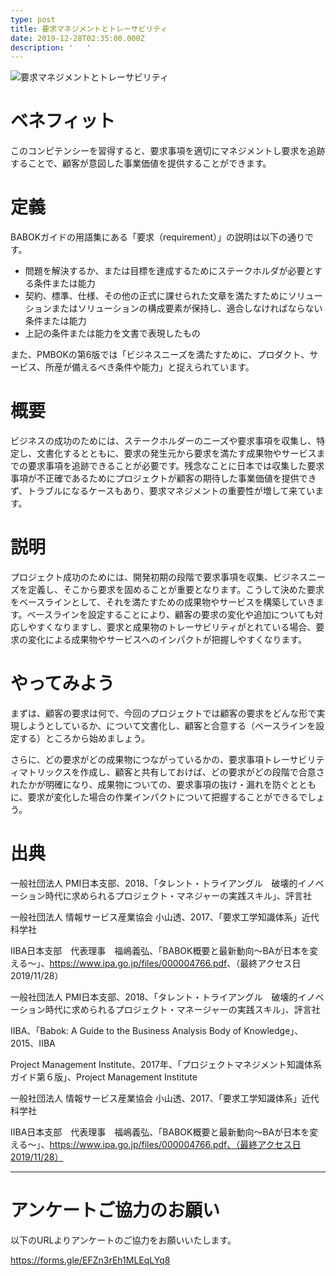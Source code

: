 ```yaml
---
type: post
title: 要求マネジメントとトレーサビリティ
date: 2019-12-28T02:35:00.000Z
description: '   '
---
```

![要求マネジメントとトレーサビリティ](/img/要求マネジメントとトレーサビリティ.png "要求マネジメントとトレーサビリティ")

# ベネフィット

このコンピテンシーを習得すると、要求事項を適切にマネジメントし要求を追跡することで、顧客が意図した事業価値を提供することができます。

# 定義

BABOKガイドの用語集にある「要求（requirement）」の説明は以下の通りです。

* 問題を解決するか、または目標を達成するためにステークホルダが必要とする条件または能力
* 契約、標準、仕様、その他の正式に課せられた文章を満たすためにソリューションまたはソリューションの構成要素が保持し、適合しなければならない条件または能力
* 上記の条件または能力を文書で表現したもの

また、PMBOKの第6版では「ビジネスニーズを満たすために、プロダクト、サービス、所産が備えるべき条件や能力」と捉えられています。

# 概要

ビジネスの成功のためには、ステークホルダーのニーズや要求事項を収集し、特定し、文書化するとともに、要求の発生元から要求を満たす成果物やサービスまでの要求事項を追跡できることが必要です。残念なことに日本では収集した要求事項が不正確であるためにプロジェクトが顧客の期待した事業価値を提供できず、トラブルになるケースもあり、要求マネジメントの重要性が増して来ています。

# 説明

プロジェクト成功のためには、開発初期の段階で要求事項を収集、ビジネスニーズを定義し、そこから要求を固めることが重要となります。こうして決めた要求をベースラインとして、それを満たすための成果物やサービスを構築していきます。ベースラインを設定することにより、顧客の要求の変化や追加についても対応しやすくなりますし、要求と成果物のトレーサビリティがとれている場合、要求の変化による成果物やサービスへのインパクトが把握しやすくなります。

# やってみよう

まずは、顧客の要求は何で、今回のプロジェクトでは顧客の要求をどんな形で実現しようとしているか、について文書化し、顧客と合意する（ベースラインを設定する）ところから始めましょう。

さらに、どの要求がどの成果物につながっているかの、要求事項トレーサビリティマトリックスを作成し、顧客と共有しておけば、どの要求がどの段階で合意されたかが明確になり、成果物についての、要求事項の抜け・漏れを防ぐとともに、要求が変化した場合の作業インパクトについて把握することができるでしょう。

# 出典

一般社団法人 PMI日本支部、2018、「タレント・トライアングル　破壊的イノベーション時代に求められるプロジェクト・マネジャーの実践スキル」、評言社

一般社団法人 情報サービス産業協会 小山透、2017、「要求工学知識体系」近代科学社

IIBA日本支部　代表理事　福嶋義弘、「BABOK概要と最新動向～BAが日本を変える～」、<https://www.ipa.go.jp/files/000004766.pdf>、（最終アクセス日2019/11/28）

一般社団法人 PMI日本支部、2018、「タレント・トライアングル　破壊的イノベーション時代に求められるプロジェクト・マネージャーの実践スキル」、評言社

IIBA、「Babok: A Guide to the Business Analysis Body of Knowledge」、2015、IIBA

Project Management Institute、2017年、「プロジェクトマネジメント知識体系ガイド第６版」、Project Management Institute

一般社団法人 情報サービス産業協会 小山透、2017、「要求工学知識体系」近代科学社

IIBA日本支部　代表理事　福嶋義弘、「BABOK概要と最新動向～BAが日本を変える～」、https://www.ipa.go.jp/files/000004766.pdf、（最終アクセス日2019/11/28）

- - -

# アンケートご協力のお願い

以下のURLよりアンケートのご協力をお願いいたします。

https://forms.gle/EFZn3rEh1MLEqLYq8
